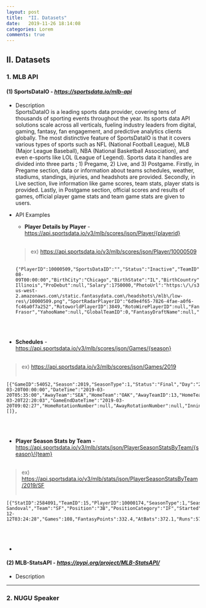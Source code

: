 ```yaml
---
layout: post
title:  "II. Datasets"
date:   2019-11-26 18:14:08
categories: Lorem
comments: true
---
```


## Ⅱ. Datasets

### 1. MLB API <br>
#### **(1) SportsDataIO - _https://sportsdata.io/mlb-api_** <br>
- Description <br>
SportsDataIO is a leading sports data provider, covering tens of thousands of sporting events throughout the year. Its sports data API solutions scale across all verticals, fueling industry leaders from digital, gaming, fantasy, fan engagement, and predictive analytics clients globally. The most distinctive feature of SportsDataIO is that it covers various types of sports such as NFL (National Football League), MLB (Major League Baseball), NBA (National Basketball Association), and even e-sports like LOL (League of Legend). Sports data it handles are divided into three parts ; 1) Pregame, 2) Live, and 3) Postgame. Firstly, in Pregame section, data or information about teams schedules, weather, stadiums, standings, injuries, and headshots are provided. Secondly, in Live section, live information like game scores, team stats, player stats is provided. Lastly, in Postgame section, official scores and results of games, official player game stats and team game stats are given to users. 

- API Examples
  - **Player Details by Player** - https://api.sportsdata.io/v3/mlb/scores/json/Player/{playerid} <br><br>
  >ex)  https://api.sportsdata.io/v3/mlb/scores/json/Player/10000509 <br><br>
  ```
  {"PlayerID":10000509,"SportsDataID":"","Status":"Inactive","TeamID":null,"Team":null,"Jersey":51,"PositionCategory":"P","Position":"RP","MLBAMID":430630,"FirstName":"Jason","LastName":"Frasor","BatHand":"R","ThrowHand":"R","Height":70,"Weight":180,"BirthDate":"1977-08-09T00:00:00","BirthCity":"Chicago","BirthState":"IL","BirthCountry":"USA","HighSchool":null,"College":"Southern Illinois","ProDebut":null,"Salary":1750000,"PhotoUrl":"https:\/\/s3-us-west-2.amazonaws.com\/static.fantasydata.com\/headshots\/mlb\/low-res\/10000509.png","SportRadarPlayerID":"6d9e4f65-7826-4fae-a0f6-fc46a0f7a252","RotoworldPlayerID":3849,"RotoWirePlayerID":null,"FantasyAlarmPlayerID":101305,"StatsPlayerID":null,"SportsDirectPlayerID":null,"XmlTeamPlayerID":3186,"InjuryStatus":"Scrambled","InjuryBodyPart":"Scrambled","InjuryStartDate":null,"InjuryNotes":"Scrambled","FanDuelPlayerID":5621,"DraftKingsPlayerID":198747,"YahooPlayerID":7310,"UpcomingGameID":null,"FanDuelName":null,"DraftKingsName":"Jason Frasor","YahooName":null,"GlobalTeamID":0,"FantasyDraftName":null,"FantasyDraftPlayerID":null,"Experience":"12","UsaTodayPlayerID":null,"UsaTodayHeadshotUrl":null,"UsaTodayHeadshotNoBackgroundUrl":null,"UsaTodayHeadshotUpdated":null,"UsaTodayHeadshotNoBackgroundUpdated":null}
  ```
<br><br>
  
  - **Schedules** - https://api.sportsdata.io/v3/mlb/scores/json/Games/{season} <br><br>
  >ex) https://api.sportsdata.io/v3/mlb/scores/json/Games/2019 <br><br>
  ```
  [{"GameID":54052,"Season":2019,"SeasonType":1,"Status":"Final","Day":"2019-03-20T00:00:00","DateTime":"2019-03-20T05:35:00","AwayTeam":"SEA","HomeTeam":"OAK","AwayTeamID":13,"HomeTeamID":24,"RescheduledGameID":null,"StadiumID":69,"Channel":"ESPN","Inning":9,"InningHalf":"B","AwayTeamRuns":14,"HomeTeamRuns":11,"AwayTeamHits":11,"HomeTeamHits":14,"AwayTeamErrors":3,"HomeTeamErrors":0,"WinningPitcherID":10003325,"LosingPitcherID":10000694,"SavingPitcherID":10001121,"Attendance":null,"AwayTeamProbablePitcherID":10003325,"HomeTeamProbablePitcherID":10000694,"Outs":null,"Balls":null,"Strikes":null,"CurrentPitcherID":null,"CurrentHitterID":null,"AwayTeamStartingPitcherID":10003325,"HomeTeamStartingPitcherID":10000694,"CurrentPitchingTeamID":null,"CurrentHittingTeamID":null,"PointSpread":-2.4,"OverUnder":14.4,"AwayTeamMoneyLine":231,"HomeTeamMoneyLine":-250,"ForecastTempLow":88,"ForecastTempHigh":101,"ForecastDescription":"Scrambled","ForecastWindChill":101,"ForecastWindSpeed":13,"ForecastWindDirection":386,"RescheduledFromGameID":null,"RunnerOnFirst":null,"RunnerOnSecond":null,"RunnerOnThird":null,"AwayTeamStartingPitcher":"Scrambled","HomeTeamStartingPitcher":"Scrambled","CurrentPitcher":"Scrambled","CurrentHitter":"Scrambled","WinningPitcher":"Scrambled","LosingPitcher":"Scrambled","SavingPitcher":"Scrambled","DueUpHitterID1":null,"DueUpHitterID2":null,"DueUpHitterID3":null,"GlobalGameID":10054052,"GlobalAwayTeamID":10000013,"GlobalHomeTeamID":10000024,"PointSpreadAwayTeamMoneyLine":-263,"PointSpreadHomeTeamMoneyLine":237,"LastPlay":"Scrambled","IsClosed":true,"Updated":"2019-03-20T22:20:03","GameEndDateTime":"2019-03-20T09:02:27","HomeRotationNumber":null,"AwayRotationNumber":null,"Innings":[]},
  ```
  <br><br>
  
  - **Player Season Stats by Team** - https://api.sportsdata.io/v3/mlb/stats/json/PlayerSeasonStatsByTeam/{season}/{team} <br><br>
  >ex) https://api.sportsdata.io/v3/mlb/stats/json/PlayerSeasonStatsByTeam/2019/SF <br><br>
  ```
  [{"StatID":2584091,"TeamID":15,"PlayerID":10000174,"SeasonType":1,"Season":2019,"Name":"Pablo Sandoval","Team":"SF","Position":"3B","PositionCategory":"IF","Started":55,"BattingOrder":null,"GlobalTeamID":10000015,"AverageDraftPosition":null,"Updated":"2019-12-12T03:24:28","Games":108,"FantasyPoints":332.4,"AtBats":372.1,"Runs":57.5,"Hits":99.9,"Singles":49.2,"Doubles":31.5,"Triples":0.0,"HomeRuns":19.2,"RunsBattedIn":56.1,"BattingAverage":0.5,"Outs":272.2,"Strikeouts":91.7,"Walks":24.6,"HitByPitch":1.9,"Sacrifices":9.4,"SacrificeFlies":5.6,"GroundIntoDoublePlay":10.9,"StolenBases":1.9,"CaughtStealing":0.0,"PitchesSeen":1558.2,"OnBasePercentage":0.6,"SluggingPercentage":0.9,"OnBasePlusSlugging":1.5,"Errors":11.2,"Wins":0.0,"Losses":0.0,"Saves":0.0,"InningsPitchedDecimal":1.9,"TotalOutsPitched":5.6,"InningsPitchedFull":1.9,"InningsPitchedOuts":0.0,"EarnedRunAverage":0.0,"PitchingHits":0.0,"PitchingRuns":0.0,"PitchingEarnedRuns":0.0,"PitchingWalks":0.0,"PitchingStrikeouts":0.0,"PitchingHomeRuns":0.0,"PitchesThrown":13.7,"PitchesThrownStrikes":13.1,"WalksHitsPerInningsPitched":0.0,"PitchingBattingAverageAgainst":0.0,"GrandSlams":0.0,"FantasyPointsFanDuel":1032.7,"FantasyPointsDraftKings":782.5,"FantasyPointsYahoo":661.2,"PlateAppearances":402.2,"TotalBases":188.8,"FlyOuts":28.7,"GroundOuts":82.1,"LineOuts":17.8,"PopOuts":16.4,"IntentionalWalks":3.7,"ReachedOnError":7.5,"BallsInPlay":265.4,"BattingAverageOnBallsInPlay":0.6,"WeightedOnBasePercentage":0.7,"PitchingSingles":0.0,"PitchingDoubles":0.0,"PitchingTriples":0.0,"PitchingGrandSlams":0.0,"PitchingHitByPitch":1.9,"PitchingSacrifices":0.0,"PitchingSacrificeFlies":0.0,"PitchingGroundIntoDoublePlay":1.9,"PitchingCompleteGames":0.0,"PitchingShutOuts":0.0,"PitchingNoHitters":0.0,"PitchingPerfectGames":0.0,"PitchingPlateAppearances":5.6,"PitchingTotalBases":0.0,"PitchingFlyOuts":1.9,"PitchingGroundOuts":0.0,"PitchingLineOuts":0.0,"PitchingPopOuts":0.0,"PitchingIntentionalWalks":0.0,"PitchingReachedOnError":0.0,"PitchingCatchersInterference":0.0,"PitchingBallsInPlay":3.7,"PitchingOnBasePercentage":0.6,"PitchingSluggingPercentage":0.0,"PitchingOnBasePlusSlugging":0.6,"PitchingStrikeoutsPerNineInnings":0.0,"PitchingWalksPerNineInnings":0.0,"PitchingBattingAverageOnBallsInPlay":0.0,"PitchingWeightedOnBasePercentage":0.6,"DoublePlays":10.9,"PitchingDoublePlays":1.9,"BattingOrderConfirmed":true,"IsolatedPower":0.4,"FieldingIndependentPitching":11.6,"PitchingQualityStarts":0.0,"PitchingInningStarted":null,"LeftOnBase":145.0,"PitchingHolds":0.0,"PitchingBlownSaves":0.0,"SubstituteBattingOrder":null,"SubstituteBattingOrderSequence":null,"FantasyPointsFantasyDraft":782.5},
  ```
  
  <br><br>
  
  
  
  
  

  


  
  
  
  
  
  
  - 



#### **(2) MLB-StatsAPI - _https://pypi.org/project/MLB-StatsAPI/_** <br>
- Description <br>







--- 
### 2. NUGU Speaker






